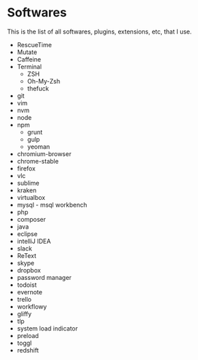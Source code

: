 # Softwares

This is the list of all softwares, plugins, extensions, etc, that I use.

* RescueTime
* Mutate
* Caffeine
* Terminal
	* ZSH
	* Oh-My-Zsh
	* thefuck
* git
* vim
* nvm
* node
* npm
	* grunt
	* gulp
	* yeoman
* chromium-browser
* chrome-stable
* firefox
* vlc
* sublime
* kraken
* virtualbox
* mysql - msql workbench
* php
* composer
* java
* eclipse
* intelliJ IDEA
* slack
* ReText
* skype
* dropbox
* password manager
* todoist
* evernote
* trello
* workflowy
* gliffy
* tlp
* system load indicator
* preload
* toggl
* redshift
